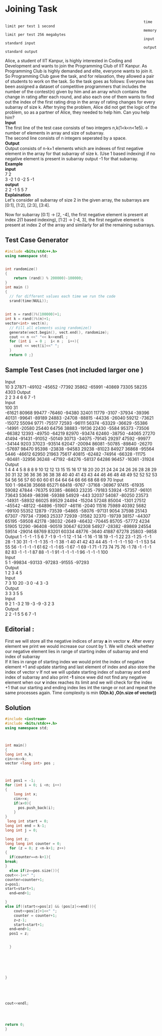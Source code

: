 # Joining Task
                                                                    time limit per test 1 second
                                                                    memory limit per test 256 megabytes
                                                                    input standard input
                                                                    output standard output
Alice, a student of IIT Kanpur, is highly interested in Coding and Development and wants to join the Programming Club of IIT Kanpur. As Programming Club is highly demanded and elite, everyone wants to join it. So Programming Club gave the task, and for relaxation, they allowed a pair of students to work on the task. So the task goes as follows: Everyone has been assigned a dataset of competitive programmers that includes the number of the contest(n) given by him and an array which contains the change in rating after each round, and also each one of them wants to find out the index of the first rating drop in the array of rating changes for every subarray of size k. After trying the problem, Alice did not get the logic of the problem, so as a partner of Alice, they needed to help him. Can you help him?   
**Input**  
The first line of the test case consists of two integers n,k(1<k<n<1e5).-> number of elements in array and size of subarray.  
The second line consists of n integers seperated by a space.  
**Output**  
Output consists of n-k+1 elements which are indexes of first negative element in the array for
that subarray of size k. (Use 1 based indexing) if no negative element is present in subarray output -1 for that subarray.  
**Example  
input**  
7 2  
3 -2 1 0 -2 5 -1  
**output**  
2 2 -1 5 5 7   
**Explaination**  
Let's consider all subarray of size 2 in the given array, the subarrays are [0:1], [1:2], [2:3], [3:4].  
 
Now for subarray [0:1] -> [2, -4], the first negative element is present at index 2(1 based indexing), [1:2] -> [-4, 3], the first negative element is present at index 2 of the array and similarly for all the remaining subarrays.  
## Test Case Generator 
``` C++
#include <bits/stdc++.h>      
using namespace std;  
  

int randomize()   
{   
    return (rand() % 200000)-100000;  
}  
int main ()  
{  
  // for different values each time we run the code
  srand(time(NULL));   
    
   
int n = rand()%(100000)+1;  
int k = rand()%(n)+1; 
vector<int> vect(n);  
  // Fill all elements using randomize()
  generate(vect.begin(), vect.end(), randomize);  
  cout << n <<" "<< k<<endl ;  
  for (int i  = 0 ;  i< n ;  i++){  
    cout << vect[i]<<" ";  
  }  
  return 0 ;}
  ```
  ## Sample Test Cases (not included larger one )
Input  
10 3
27871 -49102 -45652 -77392 35862 -65991 -40869 73305 58235 4303
Output  
2 2 3 4 6 6 7 -1  
Input   
100 31  
-61621 80968 99477 -76460 -94380 32401 11779 -3107 -37934 -39396 40131 -99641 -89189 24883 -24708 -88815 -44336 -26040 59212 -73621 -15072 55094 9771 -75517 72593 -96111 56374 -63329 -36629 -55386 -14991 -20580 25440 64756 38883 -19136 22430 -5584 95373 -73506 -66382 12393 -49750 -64219 82970 -93474 62460 -38750 -44065 27270 41494 -91431 -91052 -50149 30713 -34075 -79145 29297 47592 -99977 -34144 9203 37023 -93514 62047 -20094 86081 -50785 -89840 -26270 -57697 98470 95398 -23838 -94583 29238 -81023 84927 36868 -95564 5446 -46612 62950 21963 75617 40815 -62482 -74914 -66328 -11175 -80481 -32956 36248 -47192 -84276 -58137 64286 96457 -16361 -31924  
Output  
1 4 4 4 5 8 8 8 9 10 12 12 13 15 15 16 17 18 20 20 21 24 24 24 26 26 28 28 29 30 31 32 36 36 36 36 38 38 40 40 41 43 43 44 46 46 48 48 49 52 52 52 53 54 56 56 57 60 60 60 61 64 64 64 66 66 68 68 69 70
Input  
100 1
-98438 35668 65271 68418 -9767 -37168 -36967 97415 -61935 59082 47844 -76375 93385 -86863 23235 -79183 53924 -57357 -96101 73643 53649 -98398 -59388 54929 -443 32037 54087 -80250 23573 -14931 -58932 66025 89529 24494 -15204 57248 85004 -1301 27512 -45542 -48122 -64896 -51907 -46116 -2040 11516 75989 40392 5682 -99100 55352 12879 -73539 -54865 -58076 -97131 9054 37598 25143 67307 -79734 -73963 25337 72939 -31582 32370 -19739 38157 -44307 65195 -59508 42178 -38032 -2649 -46432 -70445 85705 -57772 4234 51905 12290 -96408 -90519 30647 62308 54927 -28382 -89869 24554 59514 -29014 68769 83201 60334 48776 -3640 41887 67278 25803 -9858  
Output
1 -1 -1 -1 5 6 7 -1 9 -1 -1 12 -1 14 -1 16 -1 18 19 -1 -1 22 23 -1 25 -1 -1 28 -1 30 31 -1 -1 -1 35 -1 -1 38 -1 40 41 42 43 44 45 -1 -1 -1 -1 50 -1 -1 53 54 55 56 -1 -1 -1 -1 61 62 -1 -1 65 -1 67 -1 69 -1 71 -1 73 74 75 76 -1 78 -1 -1 -1 82 83 -1 -1 -1 87 88 -1 -1 91 -1 -1 -1 -1 96 -1 -1 -1 100  
Input  
5 1
-99834 -93133 -97283 -91555 -97293  
Output  
1 2 3 4 5  
Input  
7 3 
10 20 -3 0 -4 3 -3  
Output  
3 3 3 5 5  
Input  
9 2 
1 -3 2 19 -3 -9 -3 2 3  
Output  
2 2 -1 5 5 6 7 -1  
##  Editorial :
First we will store all the negative indices of array **a** in vector **v**. After every element we print we would increase our count by 1. We will
check whether our negative element lies in range of  starting index of subarray and end index of subarray  
If it lies in range of starting index we would print the index of negative element +1 and update starting and last element of index and
also store the index of vector v 
If not  we will update starting index of subarray and end index of subarray and also print **-1** since wwe did not find any negative element  when our **v** index reaches its limit and we will check for the index +1 that our starting and ending index lies int the range or not and repeat the same processes again. Time complexity
is min **(O(n.k) ,O(n.size of vector))**

  ## Solution 
  ``` C++
  #include <iostream>
#include <bits/stdc++.h>
using namespace std;
 
 
 
int main()
{
  long int n,k;
  cin>>n>>k;
  vector <long int> pos ;



  int pos1 = -1;
  for (int i = 0; i <n; i++)
{
      long int x;
      cin>>x;
      if(x<0){
        pos.push_back(i);
      }
}
   long int start = 0;
long int end = k-1;
long int j = 0;

  long int z;
  long long int counter = 0;
    for (z = 0; z <n-k+1; z++)
{
    if(counter==n-k+1){
  break;
}
    else if(z==pos.size()){
  cout<<-1<<" ";
  counter=counter+1;
  z=pos1;
  start=start+1;
    end=end+1;
  
}
else if((start<=pos[z] && (pos[z]<=end))){
      cout<<pos[z]+1<<" ";
      counter = counter+1;
      z=z-1;
      start=start+1;
    end=end+1;
    pos1 = z;
      

    }

    
    

  

  }
  
  



cout<<endl;




  return 0;
}
```
